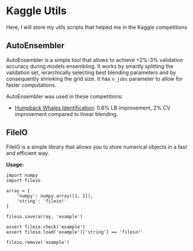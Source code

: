 # Kaggle Utils
Here, I will store my utils scripts that helped me in the Kaggle competitions

## AutoEnsembler

AutoEnsembler is a simple tool that allows to achieve +2%-3% validation accuracy during models ensembling. 
It works by smartly splitting the validation set, ierarchically selecting best blending parameters and by consequently shrinking the grid size. It has `n_jobs` parameter to allow for faster computations.

AutoEnsembler was used in these competitions:
* [Humpback Whales Identification](https://www.kaggle.com/c/humpback-whale-identification): 0.6% LB improvement, 2% CV improvement compared to linear blending.


## FileIO

FileIO is a simple library that allows you to store numerical objects in a fast and efficient way.

**Usage:**

```
import numpy
import fileio

array = {
    'numpy': numpy.array([1, 2]),
    'string': 'fileio!'
}

fileio.save(array, 'example')

assert fileio.check('example')
assert fileio.load('example')['string'] == 'fileio!'

fileio.remove('example')
```

